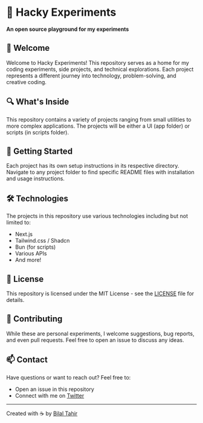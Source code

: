 # 🧪 Hacky Experiments

**An open source playground for my experiments**

## 👋 Welcome

Welcome to Hacky Experiments! This repository serves as a home for my coding experiments, side projects, and technical explorations. Each project represents a different journey into technology, problem-solving, and creative coding.

## 🔍 What's Inside

This repository contains a variety of projects ranging from small utilities to more complex applications. The projects will be either a UI (app folder) or scripts (in scripts folder).

## 🚀 Getting Started

Each project has its own setup instructions in its respective directory. Navigate to any project folder to find specific README files with installation and usage instructions.

## 🛠️ Technologies

The projects in this repository use various technologies including but not limited to:

- Next.js
- Tailwind.css / Shadcn
- Bun (for scripts)
- Various APIs
- And more!

## 📝 License

This repository is licensed under the MIT License - see the [LICENSE](LICENSE) file for details.

## 🤝 Contributing

While these are personal experiments, I welcome suggestions, bug reports, and even pull requests. Feel free to open an issue to discuss any ideas.

## 📫 Contact

Have questions or want to reach out? Feel free to:

- Open an issue in this repository
- Connect with me on [Twitter](@deepwhitman)

---

Created with ☕ by [Bilal Tahir](https://github.com/btahir)
